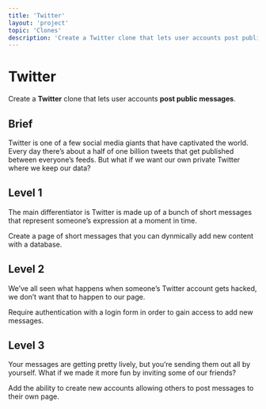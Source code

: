 ```yaml
---
title: 'Twitter'
layout: 'project'
topic: 'Clones'
description: 'Create a Twitter clone that lets user accounts post public messages.'
---
```



# Twitter

Create a <strong className="color-blue">Twitter</strong> clone that lets user accounts <strong className="color-purple">post public messages</strong>.

## Brief

Twitter is one of a few social media giants that have captivated the world. Every day there’s about a half of one billion tweets that get published between everyone’s feeds. But what if we want our own private Twitter where we keep our data?

## Level 1

The main differentiator is Twitter is made up of a bunch of short messages that represent someone’s expression at a moment in time.

Create a page of short messages that you can dynmically add new content with a database.

## Level 2

We’ve all seen what happens when someone’s Twitter account gets hacked, we don’t want that to happen to our page.

Require authentication with a login form in order to gain access to add new messages.

## Level 3

Your messages are getting pretty lively, but you’re sending them out all by yourself. What if we made it more fun by inviting some of our friends?

Add the ability to create new accounts allowing others to post messages to their own page.


